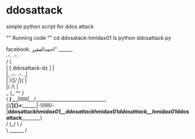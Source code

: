 # ddosattack
simple python script for ddos attack

"" Running code ""
cd ddosatack-hmidax01
ls 
python ddosattack.py 

facebook: احمدالفقير"
                           ______                                  
                        .-.      .-.                               
                       /            \                              
                      |  [ ddosattack-dz ] |                             
                      |,  .-.  .-.  ,|                             
                      | )(|_/  \|_)( |                             
                      |/     /\     \|                             
              _       (_     ^^     _)                             
      _\ ____) \_______\__|IIIIII|__/_______________________________     
     (_)[___]{}<________|-\IIIIII/-|__ddosattack*hmidax01__ddosattack*hmidax01*ddosattack__hmidax01*ddosattack__________\    
       /     )_/        \          /                               
                         \ ______ / 
                         
